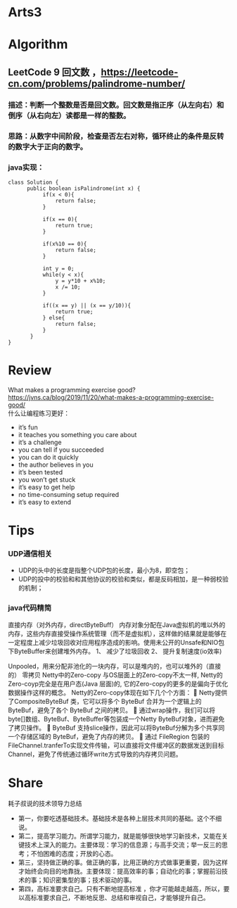 Arts3
===

# Algorithm
## LeetCode 9 回文数 ，<https://leetcode-cn.com/problems/palindrome-number/>
### 描述：判断一个整数是否是回文数。回文数是指正序（从左向右）和倒序（从右向左）读都是一样的整数。
### 思路：从数字中间阶段，检查是否左右对称，循环终止的条件是反转的数字大于正向的数字。
### java实现：

    class Solution {
          public boolean isPalindrome(int x) {
               if(x < 0){
                   return false;
               }

               if(x == 0){
                   return true;
               }

               if(x%10 == 0){
                   return false;
               }

               int y = 0;
               while(y < x){
                   y = y*10 + x%10;
                   x /= 10;
               }

               if((x == y) || (x == y/10)){
                   return true;
               } else{
                   return false;
               }
           }
    }        

# Review
What makes a programming exercise good?  
<https://jvns.ca/blog/2019/11/20/what-makes-a-programming-exercise-good/>  
什么让编程练习更好：  
- it’s fun  
- it teaches you something you care about
- it’s a challenge
- you can tell if you succeeded
- you can do it quickly
- the author believes in you
- it’s been tested
- you won’t get stuck
- it’s easy to get help
- no time-consuming setup required
- it’s easy to extend

# Tips
### UDP通信相关

- UDP的头中的长度是指整个UDP包的长度，最小为8，即空包；
- UDP的投中的校验和和其他协议的校验和类似，都是反码相加，是一种弱校验的机制；

### java代码精简
直接内存（对外内存，directByteBuff）
内存对象分配在Java虚拟机的堆以外的内存，这些内存直接受操作系统管理（而不是虚拟机），这样做的结果就是能够在一定程度上减少垃圾回收对应用程序造成的影响。使用未公开的Unsafe和NIO包下ByteBuffer来创建堆外内存。
1、	减少了垃圾回收
2、	提升复制速度(io效率)

Unpooled，用来分配非池化的一块内存，可以是堆内的，也可以堆外的（直接的）
零拷贝
Netty中的Zero-copy 与OS层面上的Zero-copy不太一样, Netty的Zero-coyp完全是在用户态(Java 层面)的, 它的Zero-copy的更多的是偏向于优化数据操作这样的概念。
Netty的Zero-copy体现在如下几个个方面：
	Netty提供了CompositeByteBuf 类，它可以将多个 ByteBuf 合并为一个逻辑上的 ByteBuf，避免了各个 ByteBuf 之间的拷贝。
	通过wrap操作，我们可以将 byte[]数组、ByteBuf、ByteBuffer等包装成一个Netty ByteBuf对象，进而避免了拷贝操作。
	ByteBuf 支持slice操作，因此可以将ByteBuf分解为多个共享同一个存储区域的 ByteBuf，避免了内存的拷贝。
	通过 FileRegion 包装的FileChannel.tranferTo实现文件传输，可以直接将文件缓冲区的数据发送到目标Channel，避免了传统通过循环write方式导致的内存拷贝问题。

 


# Share
耗子叔说的技术领导力总结
 - 第一，你要吃透基础技术。基础技术是各种上层技术共同的基础。这个不细说。
 - 第二，提高学习能力。所谓学习能力，就是能够很快地学习新技术，又能在关键技术上深入的能力。主要体现：学习的信息源；与高手交流；举一反三的思考；不怕困难的态度；开放的心态。
 - 第三，坚持做正确的事。做正确的事，比用正确的方式做事更重要，因为这样才始终会向目的地靠拢。主要体现：提高效率的事；自动化的事；掌握前沿技术的事；知识密集型的事；技术驱动的事。
 - 第四，高标准要求自己。只有不断地提高标准 ，你才可能越走越高，所以，要以高标准要求自己，不断地反思、总结和审视自己，才能够提升自己。


